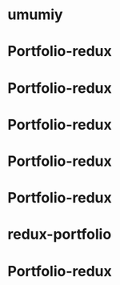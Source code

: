 # umumiy
# Portfolio-redux
# Portfolio-redux
# Portfolio-redux
# Portfolio-redux
# Portfolio-redux
# redux-portfolio
# Portfolio-redux
